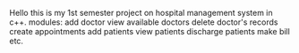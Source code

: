 Hello
this is my 1st semester project on hospital management system in c++.
modules:
add doctor
view available doctors
delete doctor's records
create appointments
add patients 
view patients
discharge patients
make bill
etc.
